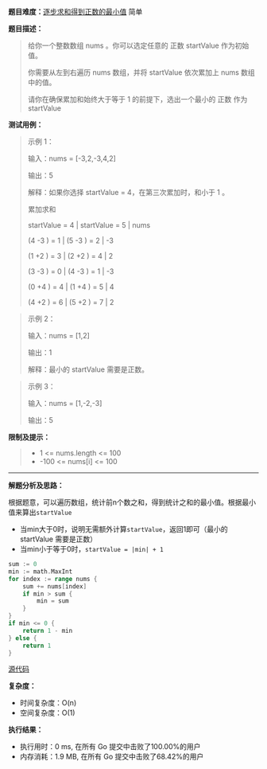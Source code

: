 
**题目难度：**[逐步求和得到正数的最小值](https://leetcode.cn/problems/minimum-value-to-get-positive-step-by-step-sum/) 简单

**题目描述：**

> 给你一个整数数组 nums 。你可以选定任意的 正数 startValue 作为初始值。
>
> 你需要从左到右遍历 nums 数组，并将 startValue 依次累加上 nums 数组中的值。
> 
> 请你在确保累加和始终大于等于 1 的前提下，选出一个最小的 正数 作为 startValue

**测试用例：**

> 示例 1：
>
> 输入：nums = [-3,2,-3,4,2]
>
> 输出：5
>
> 解释：如果你选择 startValue = 4，在第三次累加时，和小于 1 。
>
> 累加求和
>
> startValue = 4 | startValue = 5 | nums
>
> (4 -3 ) = 1  | (5 -3 ) = 2    |  -3
>
> (1 +2 ) = 3  | (2 +2 ) = 4    |   2
>
> (3 -3 ) = 0  | (4 -3 ) = 1    |  -3
>
> (0 +4 ) = 4  | (1 +4 ) = 5    |   4
>
> (4 +2 ) = 6  | (5 +2 ) = 7    |   2


> 示例 2：
>
> 输入：nums = [1,2]
>
> 输出：1
>
> 解释：最小的 startValue 需要是正数。



> 示例 3：
>
> 输入：nums = [1,-2,-3]
>
> 输出：5


**限制及提示：**
> - 1 <= nums.length <= 100
> - -100 <= nums[i] <= 100


---
**解题分析及思路：**

根据题意，可以遍历数组，统计前n个数之和，得到统计之和的最小值。根据最小值来算出`startValue`

- 当min大于0时，说明无需额外计算`startValue`，返回1即可（最小的 startValue 需要是正数）
- 当min小于等于0时，`startValue = |min| + 1` 

```go
sum := 0
min := math.MaxInt
for index := range nums {
    sum += nums[index]
    if min > sum {
        min = sum
    }
}
if min <= 0 {
    return 1 - min
} else {
    return 1
}
```



[源代码](https://github.com/lomtom/algorithm-go/blob/main/leetcode/1413逐步求和得到正数的最小值_test.go)

**复杂度：**
- 时间复杂度：O(n)
- 空间复杂度：O(1)

**执行结果：**

- 执行用时：0 ms, 在所有 Go 提交中击败了100.00%的用户
- 内存消耗：1.9 MB, 在所有 Go 提交中击败了68.42%的用户